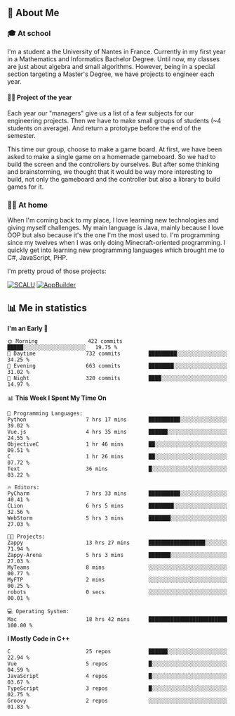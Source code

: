 ## 👀 About Me

### 🎓 At school

I'm a student a the University of Nantes in France. Currently in my first year in a Mathematics and Informatics Bachelor Degree. Until now, my classes are just about algebra and small algorithms. However, being in a special section targeting a Master's Degree, we have projects to engineer each year. 

#### 🔧🔬 Project of the year

Each year our "managers" give us a list of a few subjects for our engineering projects. Then we have to make small groups of students (~4 students on average). And return a prototype before the end of the semester.

This time our group, choose to make a game board. At first, we have been asked to make a single game on a homemade gameboard. So we had to build the screen and the controllers by ourselves. 
But after some thinking and brainstorming, we thought that it would be way more interesting to build, not only the gameboard and the controller but also a library to build games for it.

### 👨‍💻 At home

When I'm coming back to my place, I love learning new technologies and giving myself challenges. My main language is Java, mainly because I love OOP but also because it's the one I'm the most used to. I'm programming since my twelves when I was only doing Minecraft-oriented programming.  I quickly get into learning new programming languages which brought me to C#, JavaScript, PHP. 

I'm pretty proud of those projects:

[![SCALU](https://github-readme-stats.vercel.app/api/pin?username=renardfute&repo=SCALU)](https://github.com/renardfute/scalu)
[![AppBuilder](https://github-readme-stats.vercel.app/api/pin?username=pulsedev2&repo=AppBuilder)](https://github.com/pulsedev2/AppBuilder)

## 📊 Me in statistics
<!--START_SECTION:waka-->
**I'm an Early 🐤** 

```text
🌞 Morning                422 commits         █████░░░░░░░░░░░░░░░░░░░░   19.75 % 
🌆 Daytime                732 commits         █████████░░░░░░░░░░░░░░░░   34.25 % 
🌃 Evening                663 commits         ████████░░░░░░░░░░░░░░░░░   31.02 % 
🌙 Night                  320 commits         ████░░░░░░░░░░░░░░░░░░░░░   14.97 % 
```


📊 **This Week I Spent My Time On** 

```text
💬 Programming Languages: 
Python                   7 hrs 17 mins       ██████████░░░░░░░░░░░░░░░   39.02 % 
Vue.js                   4 hrs 35 mins       ██████░░░░░░░░░░░░░░░░░░░   24.55 % 
ObjectiveC               1 hr 46 mins        ██░░░░░░░░░░░░░░░░░░░░░░░   09.51 % 
C                        1 hr 26 mins        ██░░░░░░░░░░░░░░░░░░░░░░░   07.72 % 
Text                     36 mins             █░░░░░░░░░░░░░░░░░░░░░░░░   03.22 % 

🔥 Editors: 
PyCharm                  7 hrs 33 mins       ██████████░░░░░░░░░░░░░░░   40.41 % 
CLion                    6 hrs 5 mins        ████████░░░░░░░░░░░░░░░░░   32.56 % 
WebStorm                 5 hrs 3 mins        ███████░░░░░░░░░░░░░░░░░░   27.03 % 

🐱‍💻 Projects: 
Zappy                    13 hrs 27 mins      ██████████████████░░░░░░░   71.94 % 
Zappy-Arena              5 hrs 3 mins        ███████░░░░░░░░░░░░░░░░░░   27.03 % 
MyTeams                  8 mins              ░░░░░░░░░░░░░░░░░░░░░░░░░   00.77 % 
MyFTP                    2 mins              ░░░░░░░░░░░░░░░░░░░░░░░░░   00.25 % 
robots                   0 secs              ░░░░░░░░░░░░░░░░░░░░░░░░░   00.01 % 

💻 Operating System: 
Mac                      18 hrs 42 mins      █████████████████████████   100.00 % 
```

**I Mostly Code in C++** 

```text
C                        25 repos            ██████░░░░░░░░░░░░░░░░░░░   22.94 % 
Vue                      5 repos             █░░░░░░░░░░░░░░░░░░░░░░░░   04.59 % 
JavaScript               4 repos             █░░░░░░░░░░░░░░░░░░░░░░░░   03.67 % 
TypeScript               3 repos             █░░░░░░░░░░░░░░░░░░░░░░░░   02.75 % 
Groovy                   2 repos             ░░░░░░░░░░░░░░░░░░░░░░░░░   01.83 % 
```




<!--END_SECTION:waka-->
